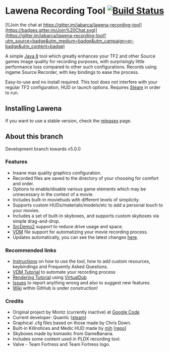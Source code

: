 Lawena Recording Tool [![Build Status](https://travis-ci.org/iabarca/lawena-recording-tool.svg?branch=javafx)](https://travis-ci.org/iabarca/lawena-recording-tool)
=====================

[![Join the chat at https://gitter.im/iabarca/lawena-recording-tool](https://badges.gitter.im/Join%20Chat.svg)](https://gitter.im/iabarca/lawena-recording-tool?utm_source=badge&utm_medium=badge&utm_campaign=pr-badge&utm_content=badge)

A simple [Java 8](http://www.oracle.com/technetwork/java/javase/downloads/index-jsp-138363.html) tool which greatly enhances your TF2 and other Source games image quality for recording purposes, with surprisingly little performance loss compared to other such configurations. Records using ingame Source Recorder, with key bindings to ease the process.

Easy-to-use and no install required. This tool does not interfere with your regular TF2 configuration, HUD or launch options. Requires [Steam](https://steamcommunity.com/) in order to run.

## Installing Lawena
If you want to use a stable version, check the [releases](https://github.com/iabarca/lawena-recording-tool/releases) page.

## About this branch
Development branch towards v5.0.0

### Features
* Insane max quality graphics configuration. 
* Recorded files are saved to the directory of your choosing for comfort and order.
* Options to enable/disable various game elements which may be unnecessary in the context of a movie.
* Includes built-in moviehuds with different levels of simplicity.
* Supports custom HUDs/materials/models/etc to add a personal touch to your movies.
* Includes a set of built-in skyboxes, and supports custom skyboxes via simple drag-and-drop.
* [SrcDemo2](https://code.google.com/p/srcdemo2/) support to reduce drive usage and space.
* [VDM](https://developer.valvesoftware.com/wiki/Demo_Recording_Tools) file support for automatizing your movie recording process.
* Updates automatically, you can see the latest changes [here](https://github.com/iabarca/lawena-recording-tool/commits/v4.x).

### Recommended links
* [Instructions](http://code.google.com/p/lawenarecordingtool/wiki/Instructions) on how to use the tool, how to add custom resources, keybindings and Frequently Asked Questions.
* [VDM Tutorial](http://code.google.com/p/lawenarecordingtool/wiki/VDMtutorial) to automate your recording process
* [Rendering Tutorial](http://code.google.com/p/lawenarecordingtool/wiki/RenderingTutorial) using [VirtualDub](http://www.virtualdub.org/)
* [Issues](https://github.com/iabarca/lawena-recording-tool/issues) to report anything wrong and also to suggest new features.
* [Wiki](https://github.com/iabarca/lawena-recording-tool/wiki) within GitHub is under construction!

### Credits
* Original project by Montz (currently inactive) at [Google Code](http://code.google.com/p/lawenarecordingtool/)
* Current developer: Quantic ([steam](http://steamcommunity.com/id/thepropane))
* Graphical .cfg files based on those made by Chris Down.
* Built-in Killnotices and Medic HUD made by [mih](http://steamcommunity.com/profiles/76561198023136325) [[repo](https://github.com/Kuw/recordinghuds)]
* Skyboxes made by komaokc from GameBanana.
* Includes some content used in PLDX recording tool.
* Valve - Team Fortress and Team Fortress logo.
